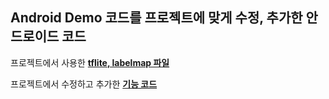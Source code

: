 ## Android Demo 코드를 프로젝트에 맞게 수정, 추가한 안드로이드 코드

프로젝트에서 사용한 **[tflite, labelmap 파일](./app/src/main/assets)**

프로젝트에서 수정하고 추가한 **[기능 코드](/app/src/main/java)**


